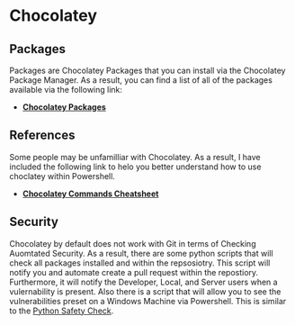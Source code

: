# Chocolatey
## Packages
Packages are Chocolatey Packages that you can install via the Chocolatey Package Manager. 
As a result, you can find a list of all of the packages available via the following link:

- **[Chocolatey Packages](https://chocolatey.org/packages)**

## References
Some people may be unfamilliar with Chocolatey. 
As a result, I have included the following link to helo you better understand how to use choclatey within Powershell. 

- **[Chocolatey Commands Cheatsheet](https://chocolatey.org/docs/commandslist)**

## Security 
Chocolatey by default does not work with Git in terms of Checking Auomtated Security. 
As a result, there are some python scripts that will check all packages installed and within the repsosiotry. 
This script will notify you and automate create a pull request within the repostiory. 
Furthermore, it will notify the Developer, Local, and Server users when a vulernability is present. 
Also there is a script that will allow you to see the vulnerabilities preset on a Windows Machine via Powershell. 
This is similar to the [Python Safety Check](https://pyup.io/safety/).
